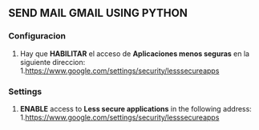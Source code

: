 ## SEND MAIL GMAIL USING PYTHON

### Configuracion 
1. Hay que **HABILITAR** el acceso de **Aplicaciones menos seguras** en la siguiente direccion:
  1.https://www.google.com/settings/security/lesssecureapps
  
  
### Settings 
1. **ENABLE** access to **Less secure applications** in the following address:
  1.https://www.google.com/settings/security/lesssecureapps
